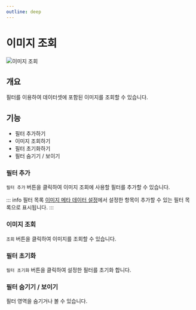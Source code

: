 ```yaml
---
outline: deep
---
```


# 이미지 조회

![이미지 조회](/ko/labeling/labeling-search.png)


## 개요
필터를 이용하여 데이터셋에 포함된 이미지를 조회할 수 있습니다.


## 기능
- 필터 추가하기
- 이미지 조회하기
- 필터 초기화하기
- 필터 숨기기 / 보이기  

### 필터 추가  
`필터 추가` 버튼을 클릭하여 이미지 조회에 사용할 필터를 추가할 수 있습니다.  

::: info 필터 목록
[이미지 메타 데이터 설정](./project-settings-image-meta)에서 설정한 항목이 추가할 수 있는 필터 목록으로 표시됩니다.
:::

### 이미지 조회  
`조회` 버튼을 클릭하여 이미지를 조회할 수 있습니다.

### 필터 초기화  
`필터 초기화` 버튼을 클릭하여 설정한 필터를 초기화 합니다.

### 필터 숨기기 / 보이기  
필터 영역을 숨기거나 볼 수 있습니다.


